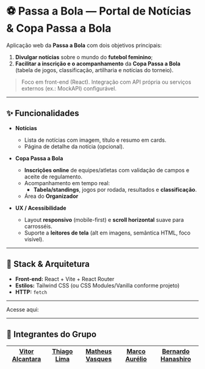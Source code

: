 # ⚽ Passa a Bola — Portal de Notícias & Copa Passa a Bola

Aplicação web da **Passa a Bola** com dois objetivos principais:
1) **Divulgar notícias** sobre o mundo do **futebol feminino**;
2) **Facilitar a inscrição e o acompanhamento** da **Copa Passa a Bola** (tabela de jogos, classificação, artilharia e notícias do torneio).

> Foco em front-end (React). Integração com API própria ou serviços externos (ex.: MockAPI) configurável.

---

## ✨ Funcionalidades

- **Notícias**
  - Lista de notícias com imagem, título e resumo em cards.
  - Página de detalhe da notícia (opcional).

- **Copa Passa a Bola**
  - **Inscrições online** de equipes/atletas com validação de campos e aceite de regulamento.
  - Acompanhamento em tempo real:
    - **Tabela/standings**, jogos por rodada, resultados e **classificação**.
  - Área do **Organizador**

- **UX / Acessibilidade**
  - Layout **responsivo** (mobile-first) e **scroll horizontal** suave para carrosséis.
  - Suporte a **leitores de tela** (alt em imagens, semântica HTML, foco visível).

---

## 🧱 Stack & Arquitetura

- **Front-end:** React + Vite + React Router
- **Estilos:** Tailwind CSS (ou CSS Modules/Vanilla conforme projeto)
- **HTTP:** `fetch`

---

Acesse aqui:

---

## 👥 Integrantes do Grupo
| [Vitor Alcantara](https://github.com/VitorAlcantara-tech) | [Thiago Lima](https://github.com/thiagolima-tech) |  [Matheus Vasques](https://github.com/maatvasques) | [Marco Aurélio](https://github.com/Arriatea) | [Bernardo Hanashiro](https://github.com/BernardoYuji) | 
| :---: | :---: | :---: | :---: | :---: |

